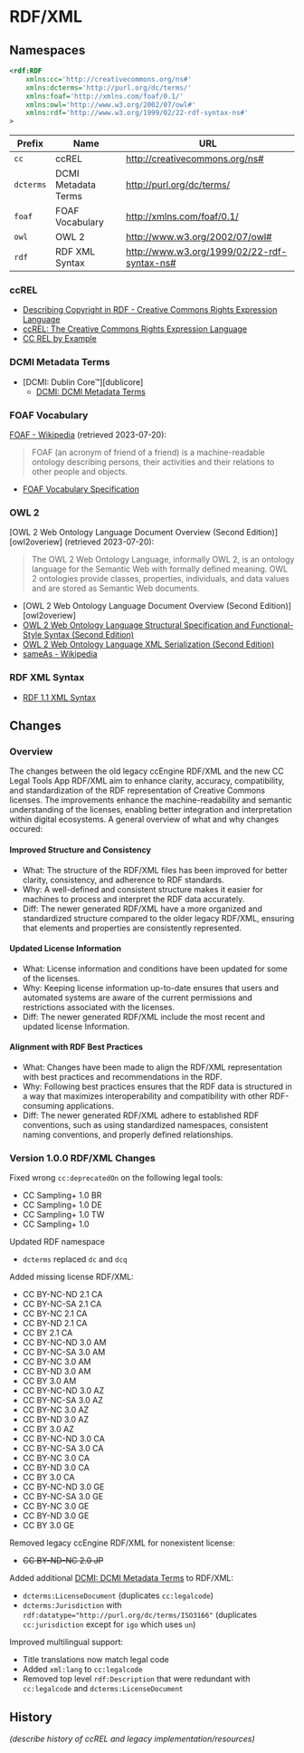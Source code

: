 # RDF/XML


## Namespaces

```xml
<rdf:RDF
    xmlns:cc='http://creativecommons.org/ns#'
    xmlns:dcterms='http://purl.org/dc/terms/'
    xmlns:foaf='http://xmlns.com/foaf/0.1/'
    xmlns:owl='http://www.w3.org/2002/07/owl#'
    xmlns:rdf='http://www.w3.org/1999/02/22-rdf-syntax-ns#'
>
```

| Prefix | Name                | URL                                         |
| ------ | ------------------- | ------------------------------------------- |
| `cc`   | ccREL               | http://creativecommons.org/ns#              |
| `dcterms` | DCMI Metadata Terms | http://purl.org/dc/terms/                |
| `foaf` | FOAF Vocabulary     | http://xmlns.com/foaf/0.1/                  |
| `owl`  | OWL 2               | http://www.w3.org/2002/07/owl#              |
| `rdf`  | RDF XML Syntax      | http://www.w3.org/1999/02/22-rdf-syntax-ns# |


### ccREL

- [Describing Copyright in RDF - Creative Commons Rights Expression
  Language][ccrelns]
- [ccREL: The Creative Commons Rights Expression Language][ccrelpaper]
- [CC REL by Example][ccrelguide]

[ccrelpaper]: https://opensource.creativecommons.org/ccrel/
[ccrelns]: https://creativecommons.org/ns/
[ccrelguide]: https://opensource.creativecommons.org/ccrel-guide/


### DCMI Metadata Terms

- [DCMI: Dublin Core™][dublicore]
  - [DCMI: DCMI Metadata Terms][dcmiterms]

[dublincore]: https://www.dublincore.org/specifications/dublin-core/
[dcmiterms]: https://www.dublincore.org/specifications/dublin-core/dcmi-terms/


### FOAF Vocabulary

[FOAF - Wikipedia](https://en.wikipedia.org/wiki/FOAF) (retrieved 2023-07-20):
> FOAF (an acronym of friend of a friend) is a machine-readable ontology
> describing persons, their activities and their relations to other people and
> objects.

- [FOAF Vocabulary Specification][foafvocab]

[foafvocab]: http://xmlns.com/foaf/0.1/


### OWL 2

[OWL 2 Web Ontology Language Document Overview (Second Edition)][owl2overiew]
(retrieved 2023-07-20):
> The OWL 2 Web Ontology Language, informally OWL 2, is an ontology language
> for the Semantic Web with formally defined meaning. OWL 2 ontologies provide
> classes, properties, individuals, and data values and are stored as Semantic
> Web documents.

- [OWL 2 Web Ontology Language Document Overview (Second Edition)][owl2overiew]
- [OWL 2 Web Ontology Language Structural Specification and Functional-Style
  Syntax (Second Edition)][owl2spec]
- [OWL 2 Web Ontology Language XML Serialization (Second Edition)][owl2xml]
- [sameAs - Wikipedia][wikipediasameas]

[owl2overview]: https://www.w3.org/TR/owl2-overview/
[owl2spec]: https://www.w3.org/TR/owl2-syntax/
[owl2xml]: https://www.w3.org/TR/owl2-xml-serialization/
[wikipediasameas]: https://en.wikipedia.org/wiki/SameAs


### RDF XML Syntax

- [RDF 1.1 XML Syntax](https://www.w3.org/TR/rdf-syntax-grammar/)


## Changes

### Overview

The changes between the old legacy ccEngine RDF/XML and the new CC Legal Tools
App  RDF/XML aim to enhance clarity, accuracy, compatibility, and
standardization of the RDF representation of Creative Commons licenses.  The
improvements enhance the machine-readability and semantic understanding of the
licenses, enabling better integration and interpretation within digital
ecosystems. A general overview of what and why changes occured:


#### Improved Structure and Consistency

- What: The structure of the RDF/XML files has been improved for better
  clarity, consistency, and adherence to RDF standards.
- Why: A well-defined and consistent structure makes it easier for machines to
  process and interpret the RDF data accurately.
- Diff: The newer generated RDF/XML have a more organized and standardized
  structure compared to the older legacy RDF/XML, ensuring that elements and
  properties are consistently represented.


#### Updated License Information

- What: License information and conditions have been updated for some of the
  licenses.
- Why: Keeping license information up-to-date ensures that users and automated
  systems are aware of the current permissions and restrictions associated with
  the licenses.
- Diff: The newer generated RDF/XML include the most recent and updated license
  Information.


#### Alignment with RDF Best Practices

- What: Changes have been made to align the RDF/XML representation with best
  practices and recommendations in the RDF.
- Why: Following best practices ensures that the RDF data is structured in a
  way that maximizes interoperability and compatibility with other
  RDF-consuming applications.
- Diff: The newer generated RDF/XML adhere to established RDF conventions, such
  as using standardized namespaces, consistent naming conventions, and properly
  defined relationships.


### Version 1.0.0 RDF/XML Changes

Fixed wrong `cc:deprecatedOn` on the following legal tools:
- CC Sampling+ 1.0 BR
- CC Sampling+ 1.0 DE
- CC Sampling+ 1.0 TW
- CC Sampling+ 1.0

Updated RDF namespace
- `dcterms` replaced `dc` and `dcq`

Added missing license RDF/XML:
- CC BY-NC-ND 2.1 CA
- CC BY-NC-SA 2.1 CA
- CC BY-NC 2.1 CA
- CC BY-ND 2.1 CA
- CC BY 2.1 CA
- CC BY-NC-ND 3.0 AM
- CC BY-NC-SA 3.0 AM
- CC BY-NC 3.0 AM
- CC BY-ND 3.0 AM
- CC BY 3.0 AM
- CC BY-NC-ND 3.0 AZ
- CC BY-NC-SA 3.0 AZ
- CC BY-NC 3.0 AZ
- CC BY-ND 3.0 AZ
- CC BY 3.0 AZ
- CC BY-NC-ND 3.0 CA
- CC BY-NC-SA 3.0 CA
- CC BY-NC 3.0 CA
- CC BY-ND 3.0 CA
- CC BY 3.0 CA
- CC BY-NC-ND 3.0 GE
- CC BY-NC-SA 3.0 GE
- CC BY-NC 3.0 GE
- CC BY-ND 3.0 GE
- CC BY 3.0 GE

Removed legacy ccEngine RDF/XML for nonexistent license:
- ~~CC BY-ND-NC 2.0 JP~~

Added additional [DCMI: DCMI Metadata Terms][dcmiterms] to RDF/XML:
- `dcterms:LicenseDocument` (duplicates `cc:legalcode`)
- `dcterms:Jurisdiction` with `rdf:datatype="http://purl.org/dc/terms/ISO3166"`
  (duplicates `cc:jurisdiction` except for `igo` which uses `un`)

Improved multilingual support:
- Title translations now match legal code
- Added `xml:lang` to `cc:legalcode`
- Removed top level `rdf:Description` that were redundant with `cc:legalcode`
  and `dcterms:LicenseDocument`


## History

*(describe history of ccREL and legacy implementation/resources)*
